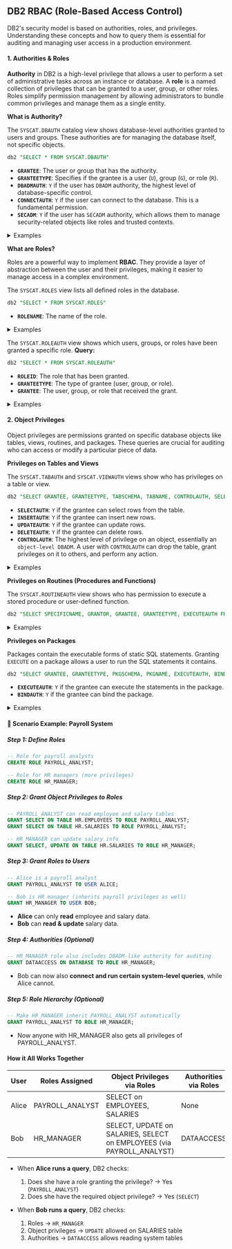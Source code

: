 ## DB2 RBAC (Role-Based Access Control) 

DB2's security model is based on authorities, roles, and privileges. Understanding these concepts and how to query them is essential for auditing and managing user access in a production environment.

#### 1\. Authorities & Roles

**Authority** in DB2 is a high-level privilege that allows a user to perform a set of administrative tasks across an instance or database. A **role** is a named collection of privileges that can be granted to a user, group, or other roles. Roles simplify permission management by allowing administrators to bundle common privileges and manage them as a single entity.

**What is Authority?**

The `SYSCAT.DBAUTH` catalog view shows database-level authorities granted to users and groups. These authorities are for managing the database itself, not specific objects.

```sql
db2 "SELECT * FROM SYSCAT.DBAUTH"
```

  * **`GRANTEE`**: The user or group that has the authority.
  * **`GRANTEETYPE`**: Specifies if the grantee is a user (`U`), group (`G`), or role (`R`).
  * **`DBADMAUTH`**: `Y` if the user has `DBADM` authority, the highest level of database-specific control.
  * **`CONNECTAUTH`**: `Y` if the user can connect to the database. This is a fundamental permission.
  * **`SECADM`**: `Y` if the user has `SECADM` authority, which allows them to manage security-related objects like roles and trusted contexts.

<details><summary>Examples</summary>

```
[db2inst1@bf1393c8be44 ~]$ db2 "SELECT * FROM SYSCAT.DBAUTH"

GRANTOR                                                                                                                          GRANTORTYPE GRANTEE                                                                                                                          GRANTEETYPE BINDADDAUTH CONNECTAUTH CREATETABAUTH DBADMAUTH EXTERNALROUTINEAUTH IMPLSCHEMAAUTH LOADAUTH NOFENCEAUTH QUIESCECONNECTAUTH LIBRARYADMAUTH SECURITYADMAUTH SQLADMAUTH WLMADMAUTH EXPLAINAUTH DATAACCESSAUTH ACCESSCTRLAUTH CREATESECUREAUTH
-------------------------------------------------------------------------------------------------------------------------------- ----------- -------------------------------------------------------------------------------------------------------------------------------- ----------- ----------- ----------- ------------- --------- ------------------- -------------- -------- ----------- ------------------ -------------- --------------- ---------- ---------- ----------- -------------- -------------- ----------------
SYSIBM                                                                                                                           S           DB2INST1                                                                                                                         U           N           N           N             Y         N                   N              N        N           N                  N              Y               N          N          N           Y              Y              N               
SYSIBM                                                                                                                           S           PUBLIC                                                                                                                           G           Y           Y           Y             N         N                   Y              N        N           N                  N              N               N          N          N           N              N              N               
DB2INST1                                                                                                                         U           ETL_ADMIN                                                                                                                        R           N           N           N             N         N                   N              N        N           N                  N              N               Y          N          N           N              N              N               
DB2INST1                                                                                                                         U           DB2IADM1                                                                                                                         G           N           N           N             N         N                   N              N        N           N                  N              N               Y          N          N           N              N              N               
```

</details>

**What are Roles?**

Roles are a powerful way to implement **RBAC**. They provide a layer of abstraction between the user and their privileges, making it easier to manage access in a complex environment.

The `SYSCAT.ROLES` view lists all defined roles in the database.

```sql
db2 "SELECT * FROM SYSCAT.ROLES"
```
  * **`ROLENAME`**: The name of the role.

<details><summary>Examples</summary>

```
[db2inst1@bf1393c8be44 ~]$ db2 "SELECT * FROM SYSCAT.ROLES"

ROLENAME                                                                                                                         ROLEID      CREATE_TIME                AUDITPOLICYID AUDITPOLICYNAME                                                                                                                  AUDITEXCEPTIONENABLED REMARKS                                                                                                                                                                                                                                                       
-------------------------------------------------------------------------------------------------------------------------------- ----------- -------------------------- ------------- -------------------------------------------------------------------------------------------------------------------------------- --------------------- --------------------------------------------------------------------------------------------------------------------------------------------------------------------------------------------------------------------------------------------------------------
SYSDEBUGPRIVATE                                                                                                                           12 2025-09-02-23.08.41.055027             - -                                                                                                                                N                     -                                                                                                                                                                                                                                                             
ETL_ADMIN                                                                                                                               1000 2025-09-02-23.42.40.917066             - -                                                                                                                                N                     -                                                                                                                                                                                                                                                             
SYSTS_MGR                                                                                                                                  9 2025-09-02-23.08.41.055005             - -                                                                                                                                N                     -                                                                                                                                                                                                                                                             
SYSDEBUG                                                                                                                                  11 2025-09-02-23.08.41.055020             - -                                                                                                                                N                     -                                                                                                                                                                                                                                                             
DB2_MONITOR                                                                                                                             1001 2025-09-02-23.44.25.264075             - -                                                                                                                                N                     -                                                                                                                                                                                                                                                             
SYSTS_ADM                                                                                                                                  8 2025-09-02-23.08.41.054998             - -                                                                                                                                N                     -                                                                                                                                                                                                                                                             
SYSTS_USR                                                                                                                                 10 2025-09-02-23.08.41.055013             - -                                                                                                                                N                     -                                                                                                                                                                                                                                                             

  7 record(s) selected.
```

</details>

The `SYSCAT.ROLEAUTH` view shows which users, groups, or roles have been granted a specific role.
**Query:**

```sql
db2 "SELECT * FROM SYSCAT.ROLEAUTH"
```

  * **`ROLEID`**: The role that has been granted.
  * **`GRANTEETYPE`**: The type of grantee (user, group, or role).
  * **`GRANTEE`**: The user, group, or role that received the grant.

<details><summary>Examples</summary>

```
[db2inst1@bf1393c8be44 ~]$ db2 "SELECT * FROM SYSCAT.ROLEAUTH"

GRANTOR                                                                                                                          GRANTORTYPE GRANTEE                                                                                                                          GRANTEETYPE ROLENAME                                                                                                                         ROLEID      ADMIN
-------------------------------------------------------------------------------------------------------------------------------- ----------- -------------------------------------------------------------------------------------------------------------------------------- ----------- -------------------------------------------------------------------------------------------------------------------------------- ----------- -----
SYSIBM                                                                                                                           S           DB2INST1                                                                                                                         U           SYSTS_ADM                                                                                                                                  8 N    
SYSIBM                                                                                                                           S           DB2INST1                                                                                                                         U           SYSTS_MGR                                                                                                                                  9 N    
SYSIBM                                                                                                                           S           DB2INST1                                                                                                                         U           SYSDEBUG                                                                                                                                  11 N    
SYSIBM                                                                                                                           S           DB2INST1                                                                                                                         U           SYSDEBUGPRIVATE                                                                                                                           12 N    
SYSIBM                                                                                                                           S           PUBLIC                                                                                                                           G           SYSTS_USR                                                                                                                                 10 N    

  5 record(s) selected.
```

</details>

#### 2\. Object Privileges

Object privileges are permissions granted on specific database objects like tables, views, routines, and packages. These queries are crucial for auditing who can access or modify a particular piece of data.

**Privileges on Tables and Views**

The `SYSCAT.TABAUTH` and `SYSCAT.VIEWAUTH` views show who has privileges on a table or view.

```sql
db2 "SELECT GRANTEE, GRANTEETYPE, TABSCHEMA, TABNAME, CONTROLAUTH, SELECTAUTH, INSERTAUTH, DELETEAUTH, UPDATEAUTH, ALTERAUTH, INDEXAUTH FROM SYSCAT.TABAUTH WHERE TABSCHEMA = 'DB2INST1' AND TABNAME = 'EMPLOYEE'"
```

  * **`SELECTAUTH`**: `Y` if the grantee can select rows from the table.
  * **`INSERTAUTH`**: `Y` if the grantee can insert new rows.
  * **`UPDATEAUTH`**: `Y` if the grantee can update rows.
  * **`DELETEAUTH`**: `Y` if the grantee can delete rows.
  * **`CONTROLAUTH`**: The highest level of privilege on an object, essentially an `object-level DBADM`. A user with `CONTROLAUTH` can drop the table, grant privileges on it to others, and perform any action.

<details><summary>Examples</summary>

```
[db2inst1@bf1393c8be44 ~]$ db2 "SELECT GRANTEE, GRANTEETYPE, TABSCHEMA, TABNAME, CONTROLAUTH, SELECTAUTH, INSERTAUTH, DELETEAUTH, UPDATEAUTH, ALTERAUTH, INDEXAUTH FROM SYSCAT.TABAUTH WHERE TABSCHEMA = 'DB2INST1' AND TABNAME = 'EMPLOYEE'"

GRANTEE                                                                                                                          GRANTEETYPE TABSCHEMA                                                                                                                        TABNAME                                                                                                                          CONTROLAUTH SELECTAUTH INSERTAUTH DELETEAUTH UPDATEAUTH ALTERAUTH INDEXAUTH
-------------------------------------------------------------------------------------------------------------------------------- ----------- -------------------------------------------------------------------------------------------------------------------------------- -------------------------------------------------------------------------------------------------------------------------------- ----------- ---------- ---------- ---------- ---------- --------- ---------
DB2INST1                                                                                                                         U           DB2INST1                                                                                                                         EMPLOYEE                                                                                                                         Y           G          G          G          G          G         G        

  1 record(s) selected.
```

</details>

**Privileges on Routines (Procedures and Functions)**

The `SYSCAT.ROUTINEAUTH` view shows who has permission to execute a stored procedure or user-defined function.

```sql
db2 "SELECT SPECIFICNAME, GRANTOR, GRANTEE, GRANTEETYPE, EXECUTEAUTH FROM SYSCAT.ROUTINEAUTH"
```

<details><summary>Examples</summary>

```

[db2inst1@bf1393c8be44 ~]$ db2 "SELECT SPECIFICNAME, GRANTOR, GRANTEE, GRANTEETYPE, EXECUTEAUTH FROM SYSCAT.ROUTINEAUTH"

SPECIFICNAME                                                                                                                     GRANTOR                                                                                                                          GRANTEE                                                                                                                          GRANTEETYPE EXECUTEAUTH
-------------------------------------------------------------------------------------------------------------------------------- -------------------------------------------------------------------------------------------------------------------------------- -------------------------------------------------------------------------------------------------------------------------------- ----------- -----------
SQL250902230843636                                                                                                               SYSIBM                                                                                                                           DB2INST1                                                                                                                         U           G          
SQL250902230843636                                                                                                               SYSIBM                                                                                                                           PUBLIC                                                                                                                           G           Y          
SQL250902230843637                                                                                                               SYSIBM                                                                                                                           DB2INST1                                                                                                                         U           G          
SQL250902230843637                                                                                                               SYSIBM                                                                                                                           PUBLIC                                                                                                                           G           Y          
SQL250902230843738                                                                                                               SYSIBM                                                                                                                           DB2INST1                                                                                                                         U           G          
SQL250902230843738                                                                                                               SYSIBM                                                                                                                           PUBLIC                                                                                                                           G           Y          
SQL250902230843739                                                                                                               SYSIBM                                                                                                                           DB2INST1                                                                                                                         U           G          
SQL250902230843739                                                                                                               SYSIBM                                                                                                                           PUBLIC                                                                                                                           G           Y          
SQL250902230843740                                                                                                               SYSIBM                                                                                                                           DB2INST1                                                                                                                         U           G          
SQL250902230843740                                                                                                               SYSIBM                                                                                                                           PUBLIC                                                                                                                           G           Y          
SQL250902230843741                                                                                                               SYSIBM                                                                                                                           DB2INST1                                                                                                                         U           G          
SQL250902230843741                                                                                                               SYSIBM                                                                                                                           PUBLIC                                                                                                                           G           Y          
SQL250902230843742                                                                                                               SYSIBM                                                                                                                           DB2INST1                                                                                                                         U           G          
SQL250902230843742                                                                                                               SYSIBM                                                                                                                           PUBLIC                                                                                                                           G           Y          
SQL250902230843743                                                                                                               SYSIBM                                                                                                                           DB2INST1                                                                                                                         U           G          
SQL250902230843743                                                                                                               SYSIBM                                                                                                                           PUBLIC                                                                                                                           G           Y          
SQL250902230843744                                                                                                               SYSIBM                                                                                                                           DB2INST1                                                                                                                         U           G          
```

</details>

**Privileges on Packages**

Packages contain the executable forms of static SQL statements. Granting `EXECUTE` on a package allows a user to run the SQL statements it contains.

```sql
db2 "SELECT GRANTEE, GRANTEETYPE, PKGSCHEMA, PKGNAME, EXECUTEAUTH, BINDAUTH FROM SYSCAT.PACKAGEAUTH WHERE PKGSCHEMA = 'DB2INST1'"
```

  * **`EXECUTEAUTH`**: `Y` if the grantee can execute the statements in the package.
  * **`BINDAUTH`**: `Y` if the grantee can bind the package.

<details><summary>Examples</summary>

```
[db2inst1@bf1393c8be44 ~]$ db2 "SELECT GRANTEE, GRANTEETYPE, PKGSCHEMA, PKGNAME, EXECUTEAUTH, BINDAUTH FROM SYSCAT.PACKAGEAUTH WHERE PKGSCHEMA = 'DB2INST1'"

GRANTEE                                                                                                                          GRANTEETYPE PKGSCHEMA                                                                                                                        PKGNAME                                                                                                                          EXECUTEAUTH BINDAUTH
-------------------------------------------------------------------------------------------------------------------------------- ----------- -------------------------------------------------------------------------------------------------------------------------------- -------------------------------------------------------------------------------------------------------------------------------- ----------- --------
DB2INST1                                                                                                                         U           DB2INST1                                                                                                                         P738305543                                                                                                                       G           G       

  1 record(s) selected.
```

</details>

#### 📌 Scenario Example: Payroll System

##### Step 1: Define Roles

```sql
-- Role for payroll analysts
CREATE ROLE PAYROLL_ANALYST;

-- Role for HR managers (more privileges)
CREATE ROLE HR_MANAGER;
```

##### Step 2: Grant Object Privileges to Roles

```sql
-- PAYROLL_ANALYST can read employee and salary tables
GRANT SELECT ON TABLE HR.EMPLOYEES TO ROLE PAYROLL_ANALYST;
GRANT SELECT ON TABLE HR.SALARIES TO ROLE PAYROLL_ANALYST;

-- HR_MANAGER can update salary info
GRANT SELECT, UPDATE ON TABLE HR.SALARIES TO ROLE HR_MANAGER;
```

##### Step 3: Grant Roles to Users

```sql
-- Alice is a payroll analyst
GRANT PAYROLL_ANALYST TO USER ALICE;

-- Bob is HR manager (inherits payroll privileges as well)
GRANT HR_MANAGER TO USER BOB;
```

* **Alice** can only **read** employee and salary data.
* **Bob** can **read & update** salary data.

##### Step 4: Authorities (Optional)

```sql
-- HR_MANAGER role also includes DBADM-like authority for auditing
GRANT DATAACCESS ON DATABASE TO ROLE HR_MANAGER;
```

* Bob can now also **connect and run certain system-level queries**, while Alice cannot.

##### Step 5: Role Hierarchy (Optional)

```sql
-- Make HR_MANAGER inherit PAYROLL_ANALYST automatically
GRANT PAYROLL_ANALYST TO ROLE HR_MANAGER;
```

* Now anyone with HR\_MANAGER also gets all privileges of PAYROLL\_ANALYST.

#### How it All Works Together

| User  | Roles Assigned   | Object Privileges via Roles                                            | Authorities via Roles |
| ----- | ---------------- | ---------------------------------------------------------------------- | --------------------- |
| Alice | PAYROLL\_ANALYST | SELECT on EMPLOYEES, SALARIES                                          | None                  |
| Bob   | HR\_MANAGER      | SELECT, UPDATE on SALARIES, SELECT on EMPLOYEES (via PAYROLL\_ANALYST) | DATAACCESS            |

* When **Alice runs a query**, DB2 checks:

  1. Does she have a role granting the privilege? → Yes (`PAYROLL_ANALYST`)
  2. Does she have the required object privilege? → Yes (`SELECT`)
* When **Bob runs a query**, DB2 checks:

  1. Roles → `HR_MANAGER`
  2. Object privileges → `UPDATE` allowed on SALARIES table
  3. Authorities → `DATAACCESS` allows reading system tables
